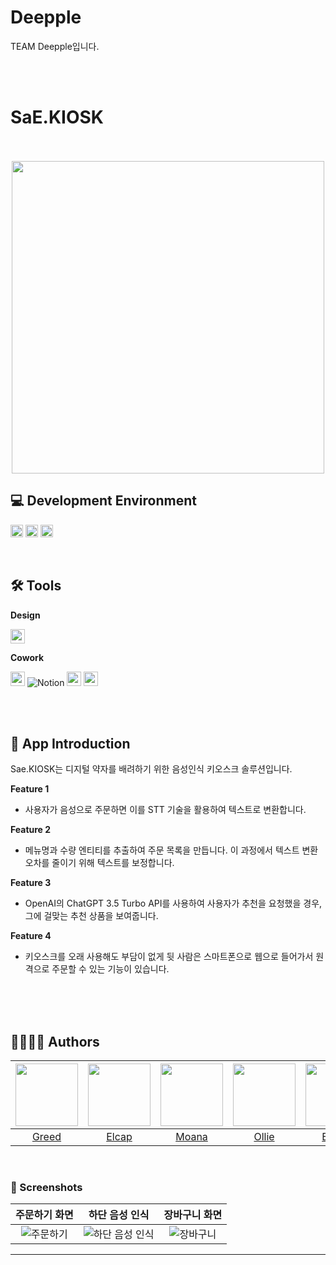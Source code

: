 # Deepple
TEAM Deepple입니다.

<br>

<br>

<div align="leading">
  
# SaE.KIOSK
</div>

<div align="center">
<br>
<br>

<img width = "500" src="https://user-images.githubusercontent.com/116425551/265944423-ffc81268-c9bc-4841-a0ea-cd2469019fc9.png">
  
</div>



## 💻 Development Environment

<img height="20" src="https://img.shields.io/badge/iOS-16.0+-lightgray">  <img height="20" src="https://img.shields.io/badge/Xcode-14.0.1-skyblue">  <img height="20" src="https://img.shields.io/badge/Swift-5.7.1-orange"> 
<br>

<br>
  
## 🛠️ Tools
**Design**  
  
<img height="23" src="https://img.shields.io/badge/Figma-F24E1E?style=flat-square&logo=Figma&logoColor=white"/>  

**Cowork**  

<img height="23" src="https://img.shields.io/badge/GitHub-181717?style=flat-square&logo=GitHub&logoColor=white"/> ![Notion](https://img.shields.io/badge/Notion-FFFFFF?style=flat-square&logo=Notion&logoColor=black)
  <img height="23" src="https://img.shields.io/badge/Miro-F2CA02?style=flat-square&logo=Miro&logoColor=black"/>
<img height="23" src="https://img.shields.io/badge/Figma-F24E1E?style=flat-square&logo=Figma&logoColor=white"/>  

<br>

<br>

## 📑 App Introduction

  Sae.KIOSK는 디지털 약자를 배려하기 위한 음성인식 키오스크 솔루션입니다.


**Feature 1**  
- 사용자가 음성으로 주문하면 이를 STT 기술을 활용하여 텍스트로 변환합니다.

**Feature 2**
- 메뉴명과 수량 엔티티를 추출하여 주문 목록을 만듭니다. 이 과정에서 텍스트 변환 오차를 줄이기 위해 텍스트를 보정합니다.

**Feature 3**
- OpenAI의 ChatGPT 3.5 Turbo API를 사용하여 사용자가 추천을 요청했을 경우, 그에 걸맞는 추천 상품을 보여줍니다.

**Feature 4**
- 키오스크를 오래 사용해도 부담이 없게 뒷 사람은 스마트폰으로 웹으로 들어가서 원격으로 주문할 수 있는 기능이 있습니다.

<br>

<br>
  


<br>

## 👩‍💻🧑‍💻 Authors

|[<img src="https://github.com/Deepple-ADA/SaE.KIOSK/assets/127464395/d6752373-597b-41b3-a961-da30ed70aa98" width="100px">](https://github.com/Greeddk)|[<img src="https://github.com/Deepple-ADA/SaE.KIOSK/assets/127464395/2275c270-580e-46c4-a844-40f9ab6bc916" width="100px">](https://github.com/mgdgc)|[<img src="https://github.com/Deepple-ADA/SaE.KIOSK/assets/127464395/96631852-2e51-4eb6-91a0-3977f2b63d9e" width="100px">](https://github.com/chaewon-moana)|[<img src="https://github.com/Deepple-ADA/SaE.KIOSK/assets/127464395/13a00204-c3da-4d1d-a846-049ce460c540" width="100px">](https://github.com/vanism2091)|[<img src="https://github.com/Deepple-ADA/SaE.KIOSK/assets/127464395/fe399c17-bd15-4462-a21f-851455671c0d" width="100px">](https://github.com/ivorrr987)| 
|:----:|:----:|:----:|:----:|:----:|
|[Greed](https://github.com/Greeddk)|[Elcap](https://github.com/mgdgc)|[Moana](https://github.com/chaewon-moana)|[Ollie](https://github.com/vanism2091)|[Benny](https://github.com/ivorrr987)|
<br>


 ### 📱 Screenshots
|주문하기 화면|하단 음성 인식|장바구니 화면|
|:-:|:-:|:-:|
|![주문하기](https://user-images.githubusercontent.com/116425551/265944414-2aad26c1-eeaf-4a35-8948-5a12f5a4d79a.png)|![하단 음성 인식](https://user-images.githubusercontent.com/116425551/265944364-dbcd44ca-f37b-44fd-829c-312df0b0b8a7.png)|![장바구니](https://user-images.githubusercontent.com/116425551/265944431-3b2f0382-cb2d-4d7a-a214-fbbb58083b6b.png)|
---
